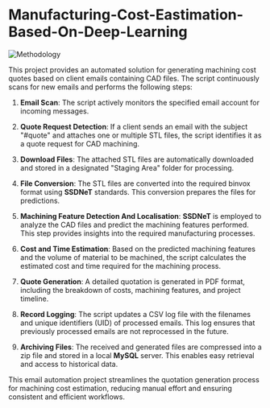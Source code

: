 
# Manufacturing-Cost-Eastimation-Based-On-Deep-Learning


![Methodology](https://github.com/Rutwik1000/Manufacturing-Cost-Eastimation-Based-On-Deep-Learning/assets/116753318/4b385b14-5072-4533-9adb-5db2a2e29196)



This project provides an automated solution for generating machining cost quotes based on client emails containing CAD files. The script continuously scans for new emails and performs the following steps:

1. **Email Scan**: The script actively monitors the specified email account for incoming messages.

2. **Quote Request Detection**: If a client sends an email with the subject "#quote" and attaches one or multiple STL files, the script identifies it as a quote request for CAD machining.

3. **Download Files**: The attached STL files are automatically downloaded and stored in a designated "Staging Area" folder for processing.

4. **File Conversion**: The STL files are converted into the required binvox format using **SSDNeT** standards. This conversion prepares the files for predictions.

5. **Machining Feature Detection And Localisation**: **SSDNeT** is employed to analyze the CAD files and predict the machining features performed. This step provides insights into the required manufacturing processes.

6. **Cost and Time Estimation**: Based on the predicted machining features and the volume of material to be machined, the script calculates the estimated cost and time required for the machining process.

7. **Quote Generation**: A detailed quotation is generated in PDF format, including the breakdown of costs, machining features, and project timeline.

8. **Record Logging**: The script updates a CSV log file with the filenames and unique identifiers (UID) of processed emails. This log ensures that previously processed emails are not reprocessed in the future.

9. **Archiving Files**: The received and generated files are compressed into a zip file and stored in a local **MySQL** server. This enables easy retrieval and access to historical data.

This email automation project streamlines the quotation generation process for machining cost estimation, reducing manual effort and ensuring consistent and efficient workflows.
